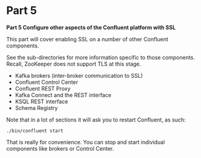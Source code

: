 # Part 5

**Part 5
Configure other aspects of the Confluent platform with SSL**

This part will cover enabling SSL on a number of other Confluent components.

See the sub-directories for more information specific to those components. Recall, ZooKeeper does not support TLS at this stage.

- Kafka brokers (inter-broker communication to SSL)
- Confluent Control Center
- Confluent REST Proxy
- Kafka Connect and the REST interface
- KSQL REST interface
- Schema Registry

Note that in a lot of sections it will ask you to restart Confluent, as such:

```
./bin/confluent start
```

That is really for convenience. You can stop and start individual components like brokers or Control Center.
